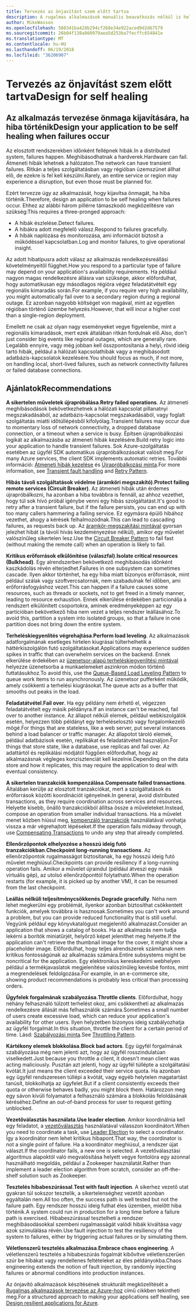 ```yaml
---
title: Tervezés az önjavítást szem előtt tartva
description: A rugalmas alkalmazások manuális beavatkozás nélkül is helyre tudnak állni a hibák után.
author: MikeWasson
ms.openlocfilehash: 508341ba428b294cf268e34e922aced9d2d67579
ms.sourcegitcommit: 26b04f138a860979aea5d253ba7fecffc654841e
ms.translationtype: MT
ms.contentlocale: hu-HU
ms.lasthandoff: 06/19/2018
ms.locfileid: "36206907"
---
```

# <a name="design-for-self-healing"></a><span data-ttu-id="5c4a8-103">Tervezés az önjavítást szem előtt tartva</span><span class="sxs-lookup"><span data-stu-id="5c4a8-103">Design for self healing</span></span>

## <a name="design-your-application-to-be-self-healing-when-failures-occur"></a><span data-ttu-id="5c4a8-104">Az alkalmazás tervezése önmaga kijavítására, ha hiba történik</span><span class="sxs-lookup"><span data-stu-id="5c4a8-104">Design your application to be self healing when failures occur</span></span>

<span data-ttu-id="5c4a8-105">Az elosztott rendszerekben időnként fellépnek hibák.</span><span class="sxs-lookup"><span data-stu-id="5c4a8-105">In a distributed system, failures happen.</span></span> <span data-ttu-id="5c4a8-106">Meghibásodhatnak a hardverek.</span><span class="sxs-lookup"><span data-stu-id="5c4a8-106">Hardware can fail.</span></span> <span data-ttu-id="5c4a8-107">Átmeneti hibák lehetnek a hálózaton.</span><span class="sxs-lookup"><span data-stu-id="5c4a8-107">The network can have transient failures.</span></span> <span data-ttu-id="5c4a8-108">Ritkán a teljes szolgáltatásban vagy régióban üzemszünet állhat elő, de ezekre is fel kell készülni.</span><span class="sxs-lookup"><span data-stu-id="5c4a8-108">Rarely, an entire service or region may experience a disruption, but even those must be planned for.</span></span>

<span data-ttu-id="5c4a8-109">Ezért tervezze úgy az alkalmazását, hogy kijavítsa önmagát, ha hiba történik.</span><span class="sxs-lookup"><span data-stu-id="5c4a8-109">Therefore, design an application to be self healing when failures occur.</span></span> <span data-ttu-id="5c4a8-110">Ehhez az alábbi három pillérre támaszkodó megközelítésre van szükség:</span><span class="sxs-lookup"><span data-stu-id="5c4a8-110">This requires a three-pronged approach:</span></span>

- <span data-ttu-id="5c4a8-111">A hibák észlelése.</span><span class="sxs-lookup"><span data-stu-id="5c4a8-111">Detect failures.</span></span>
- <span data-ttu-id="5c4a8-112">A hibákra adott megfelelő válasz.</span><span class="sxs-lookup"><span data-stu-id="5c4a8-112">Respond to failures gracefully.</span></span>
- <span data-ttu-id="5c4a8-113">A hibák naplózása és monitorozása, ami információt biztosít a működéssel kapcsolatban.</span><span class="sxs-lookup"><span data-stu-id="5c4a8-113">Log and monitor failures, to give operational insight.</span></span>

<span data-ttu-id="5c4a8-114">Az adott hibatípusra adott válasz az alkalmazás rendelkezésreállási követelményeitől függhet.</span><span class="sxs-lookup"><span data-stu-id="5c4a8-114">How you respond to a particular type of failure may depend on your application's availability requirements.</span></span> <span data-ttu-id="5c4a8-115">Ha például nagyon magas rendelkezésre állásra van szüksége, akkor előfordulhat, hogy automatikusan egy másodlagos régióra végez feladatátvételt egy regionális kimaradás során.</span><span class="sxs-lookup"><span data-stu-id="5c4a8-115">For example, if you require very high availability, you might automatically fail over to a secondary region during a regional outage.</span></span> <span data-ttu-id="5c4a8-116">Ez azonban nagyobb költséget von magával, mint az egyetlen régióban történő üzembe helyezés.</span><span class="sxs-lookup"><span data-stu-id="5c4a8-116">However, that will incur a higher cost than a single-region deployment.</span></span> 

<span data-ttu-id="5c4a8-117">Emellett ne csak az olyan nagy eseményeket vegye figyelembe, mint a regionális kimaradások, mert ezek általában ritkán fordulnak elő.</span><span class="sxs-lookup"><span data-stu-id="5c4a8-117">Also, don't just consider big events like regional outages, which are generally rare.</span></span> <span data-ttu-id="5c4a8-118">Legalább ennyire, vagy még jobban kell összpontosítania a helyi, rövid ideig tartó hibák, például a hálózati kapcsolathibák vagy a meghibásodott adatbázis-kapcsolatok kezelésére.</span><span class="sxs-lookup"><span data-stu-id="5c4a8-118">You should focus as much, if not more, on handling local, short-lived failures, such as network connectivity failures or failed database connections.</span></span>

## <a name="recommendations"></a><span data-ttu-id="5c4a8-119">Ajánlatok</span><span class="sxs-lookup"><span data-stu-id="5c4a8-119">Recommendations</span></span>

<span data-ttu-id="5c4a8-120">**A sikertelen műveletek újrapróbálása**.</span><span class="sxs-lookup"><span data-stu-id="5c4a8-120">**Retry failed operations**.</span></span> <span data-ttu-id="5c4a8-121">Az átmeneti meghibásodások bekövetkezhetnek a hálózati kapcsolat pillanatnyi megszakadásából, az adatbázis-kapcsolat megszakadásából, vagy foglalt szolgáltatás miatti időtúllépésből kifolyólag.</span><span class="sxs-lookup"><span data-stu-id="5c4a8-121">Transient failures may occur due to momentary loss of network connectivity, a dropped database connection, or a timeout when a service is busy.</span></span> <span data-ttu-id="5c4a8-122">Építsen újrapróbálkozási logikát az alkalmazásba az átmeneti hibák kezelésére.</span><span class="sxs-lookup"><span data-stu-id="5c4a8-122">Build retry logic into your application to handle transient failures.</span></span> <span data-ttu-id="5c4a8-123">Sok Azure-szolgáltatás esetében az ügyfél SDK automatikus újrapróbálkozásokat valósít meg.</span><span class="sxs-lookup"><span data-stu-id="5c4a8-123">For many Azure services, the client SDK implements automatic retries.</span></span> <span data-ttu-id="5c4a8-124">További információ: [Átmeneti hibák kezelése][transient-fault-handling] és [Újrapróbálkozási minta][retry].</span><span class="sxs-lookup"><span data-stu-id="5c4a8-124">For more information, see [Transient fault handling][transient-fault-handling] and [Retry Pattern][retry].</span></span>

<span data-ttu-id="5c4a8-125">**Hibás távoli szolgáltatások védelme (áramköri megszakító)**.</span><span class="sxs-lookup"><span data-stu-id="5c4a8-125">**Protect failing remote services (Circuit Breaker)**.</span></span> <span data-ttu-id="5c4a8-126">Az átmeneti hibák után érdemes újrapróbálkozni, ha azonban a hiba továbbra is fennáll, az ahhoz vezethet, hogy túl sok hívó próbál igénybe venni egy hibás szolgáltatást.</span><span class="sxs-lookup"><span data-stu-id="5c4a8-126">It's good to retry after a transient failure, but if the failure persists, you can end up with too many callers hammering a failing service.</span></span> <span data-ttu-id="5c4a8-127">Ez egymásra épülő hibához vezethet, ahogy a kérések felhalmozódnak.</span><span class="sxs-lookup"><span data-stu-id="5c4a8-127">This can lead to cascading failures, as requests back up.</span></span> <span data-ttu-id="5c4a8-128">Az [áramkör-megszakítási mintával][circuit-breaker] gyorsan jelezhet hibát (a távoli hívás kezdeményezése nélkül), amikor egy művelet valószínűleg sikertelen lesz.</span><span class="sxs-lookup"><span data-stu-id="5c4a8-128">Use the [Circuit Breaker Pattern][circuit-breaker] to fail fast (without making the remote call) when an operation is likely to fail.</span></span>  

<span data-ttu-id="5c4a8-129">**Kritikus erőforrások elkülönítése (válaszfal)**.</span><span class="sxs-lookup"><span data-stu-id="5c4a8-129">**Isolate critical resources (Bulkhead)**.</span></span> <span data-ttu-id="5c4a8-130">Egy alrendszerben bekövetkező meghibásodás időnként kaszkádolás révén elterjedhet.</span><span class="sxs-lookup"><span data-stu-id="5c4a8-130">Failures in one subsystem can sometimes cascade.</span></span> <span data-ttu-id="5c4a8-131">Ilyen akkor történhet, ha egy hiba miatt bizonyos erőforrások, mint például szálak vagy szoftvercsatornák, nem szabadulnak fel időben, ami erőforrásfogyáshoz vezet.</span><span class="sxs-lookup"><span data-stu-id="5c4a8-131">This can happen if a failure causes some resources, such as threads or sockets, not to get freed in a timely manner, leading to resource exhaustion.</span></span> <span data-ttu-id="5c4a8-132">Ennek elkerülése érdekében particionálja a rendszert elkülönített csoportokra, aminek eredményeképpen az egy partícióban bekövetkező hiba nem vezet a teljes rendszer leállásához.</span><span class="sxs-lookup"><span data-stu-id="5c4a8-132">To avoid this, partition a system into isolated groups, so that a failure in one partition does not bring down the entire system.</span></span>  

<span data-ttu-id="5c4a8-133">**Terheléskiegyenlítés végrehajtása**.</span><span class="sxs-lookup"><span data-stu-id="5c4a8-133">**Perform load leveling**.</span></span> <span data-ttu-id="5c4a8-134">Az alkalmazások adatforgalmának esetleges hirtelen kiugrásai túlterhelhetik a háttérkiszolgálón futó szolgáltatásokat.</span><span class="sxs-lookup"><span data-stu-id="5c4a8-134">Applications may experience sudden spikes in traffic that can overwhelm services on the backend.</span></span> <span data-ttu-id="5c4a8-135">Ennek elkerülése érdekében az [üzenetsor-alapú terheléskiegyenlítési mintával][load-level] helyezze üzenetsorba a munkaelemeket aszinkron módon történő futtatásukhoz.</span><span class="sxs-lookup"><span data-stu-id="5c4a8-135">To avoid this, use the [Queue-Based Load Leveling Pattern][load-level] to queue work items to run asynchronously.</span></span> <span data-ttu-id="5c4a8-136">Az üzenetsor pufferként működik, amely csökkenti a terhelési kiugrásokat.</span><span class="sxs-lookup"><span data-stu-id="5c4a8-136">The queue acts as a buffer that smooths out peaks in the load.</span></span> 

<span data-ttu-id="5c4a8-137">**Feladatátvétel**.</span><span class="sxs-lookup"><span data-stu-id="5c4a8-137">**Fail over**.</span></span> <span data-ttu-id="5c4a8-138">Ha egy példány nem érhető el, végezzen feladatátvételt egy másik példányra.</span><span class="sxs-lookup"><span data-stu-id="5c4a8-138">If an instance can't be reached, fail over to another instance.</span></span> <span data-ttu-id="5c4a8-139">Az állapot nélküli elemek, például webkiszolgálók esetén, helyezzen több példányt egy terheléselosztó vagy forgalomkezelő mögé.</span><span class="sxs-lookup"><span data-stu-id="5c4a8-139">For things that are stateless, like a web server, put several instances behind a load balancer or traffic manager.</span></span> <span data-ttu-id="5c4a8-140">Az állapotot tároló elemek, például adatbázisok esetén, replikákat és feladatátvételt használjon.</span><span class="sxs-lookup"><span data-stu-id="5c4a8-140">For things that store state, like a database, use replicas and fail over.</span></span> <span data-ttu-id="5c4a8-141">Az adattártól és replikálási módjától függően előfordulhat, hogy az alkalmazásnak végleges konzisztenciát kell kezelnie.</span><span class="sxs-lookup"><span data-stu-id="5c4a8-141">Depending on the data store and how it replicates, this may require the application to deal with eventual consistency.</span></span> 

<span data-ttu-id="5c4a8-142">**A sikertelen tranzakciók kompenzálása**.</span><span class="sxs-lookup"><span data-stu-id="5c4a8-142">**Compensate failed transactions**.</span></span> <span data-ttu-id="5c4a8-143">Általában kerülje az elosztott tranzakciókat, mert a szolgáltatások és erőforrások közötti koordinációt igényelnek.</span><span class="sxs-lookup"><span data-stu-id="5c4a8-143">In general, avoid distributed transactions, as they require coordination across services and resources.</span></span> <span data-ttu-id="5c4a8-144">Helyette kisebb, önálló tranzakciókból állítsa össze a műveleteket.</span><span class="sxs-lookup"><span data-stu-id="5c4a8-144">Instead, compose an operation from smaller individual transactions.</span></span> <span data-ttu-id="5c4a8-145">Ha a művelet menet közben hiúsul meg, [kompenzáló tranzakciók][compensating-transactions] használatával vonhatja vissza a már végrehajtott lépéseket.</span><span class="sxs-lookup"><span data-stu-id="5c4a8-145">If the operation fails midway through, use [Compensating Transactions][compensating-transactions] to undo any step that already completed.</span></span> 

<span data-ttu-id="5c4a8-146">**Ellenőrzőpontok elhelyezése a hosszú ideig futó tranzakciókban**.</span><span class="sxs-lookup"><span data-stu-id="5c4a8-146">**Checkpoint long-running transactions**.</span></span> <span data-ttu-id="5c4a8-147">Az ellenőrzőpontok rugalmasságot biztosítanak, ha egy hosszú ideig futó művelet meghiúsul.</span><span class="sxs-lookup"><span data-stu-id="5c4a8-147">Checkpoints can provide resiliency if a long-running operation fails.</span></span> <span data-ttu-id="5c4a8-148">Amikor a művelet újraindul (például átveszi egy másik virtuális gép), az utolsó ellenőrzőponttól folytatható.</span><span class="sxs-lookup"><span data-stu-id="5c4a8-148">When the operation restarts (for example, it is picked up by another VM), it can be resumed from the last checkpoint.</span></span>

<span data-ttu-id="5c4a8-149">**Leállás nélküli teljesítménycsökkenés**.</span><span class="sxs-lookup"><span data-stu-id="5c4a8-149">**Degrade gracefully**.</span></span> <span data-ttu-id="5c4a8-150">Néha nem lehet megkerülni egy problémát, ilyenkor azonban biztosíthat csökkentett funkciók, amelyek továbbra is hasznosak.</span><span class="sxs-lookup"><span data-stu-id="5c4a8-150">Sometimes you can't work around a problem, but you can provide reduced functionality that is still useful.</span></span> <span data-ttu-id="5c4a8-151">Vegyünk például egy könyvkatalógust megjelenítő alkalmazást.</span><span class="sxs-lookup"><span data-stu-id="5c4a8-151">Consider an application that shows a catalog of books.</span></span> <span data-ttu-id="5c4a8-152">Ha az alkalmazás nem tudja lekérni a borítók miniatűrjét, helyőrző képet jeleníthet meg helyette.</span><span class="sxs-lookup"><span data-stu-id="5c4a8-152">If the application can't retrieve the thumbnail image for the cover, it might show a placeholder image.</span></span> <span data-ttu-id="5c4a8-153">Előfordulhat, hogy teljes alrendszerek számítanak nem kritikus fontosságúnak az alkalmazás számára.</span><span class="sxs-lookup"><span data-stu-id="5c4a8-153">Entire subsystems might be noncritical for the application.</span></span> <span data-ttu-id="5c4a8-154">Egy elektronikus kereskedelmi webhelyen például a termékjavaslatok megjelenítése valószínűleg kevésbé fontos, mint a megrendelések feldolgozása.</span><span class="sxs-lookup"><span data-stu-id="5c4a8-154">For example, in an e-commerce site, showing product recommendations is probably less critical than processing orders.</span></span>

<span data-ttu-id="5c4a8-155">**Ügyfelek forgalmának szabályozása**.</span><span class="sxs-lookup"><span data-stu-id="5c4a8-155">**Throttle clients**.</span></span> <span data-ttu-id="5c4a8-156">Előfordulhat, hogy néhány felhasználó túlzott terhelést okoz, ami csökkentheti az alkalmazás rendelkezésre állását más felhasználók számára.</span><span class="sxs-lookup"><span data-stu-id="5c4a8-156">Sometimes a small number of users create excessive load, which can reduce your application's availability for other users.</span></span> <span data-ttu-id="5c4a8-157">Ilyen helyzetben bizonyos ideig szabályozhatja az ügyfél forgalmát.</span><span class="sxs-lookup"><span data-stu-id="5c4a8-157">In this situation, throttle the client for a certain period of time.</span></span> <span data-ttu-id="5c4a8-158">Lásd: [Szabályozási minta][throttle].</span><span class="sxs-lookup"><span data-stu-id="5c4a8-158">See [Throttling Pattern][throttle].</span></span>

<span data-ttu-id="5c4a8-159">**Kártékony elemek blokkolása**.</span><span class="sxs-lookup"><span data-stu-id="5c4a8-159">**Block bad actors**.</span></span> <span data-ttu-id="5c4a8-160">Egy ügyfél forgalmának szabályozása még nem jelenti azt, hogy az ügyfél rosszindulatúan viselkedett.</span><span class="sxs-lookup"><span data-stu-id="5c4a8-160">Just because you throttle a client, it doesn't mean client was acting maliciously.</span></span> <span data-ttu-id="5c4a8-161">Pusztán azt jelenti, hogy az ügyfél túllépte a szolgáltatási kvótát.</span><span class="sxs-lookup"><span data-stu-id="5c4a8-161">It just means the client exceeded their service quota.</span></span> <span data-ttu-id="5c4a8-162">Ha azonban egy ügyfél rendszeresen túllépi a kvótát, vagy egyéb helytelen magatartást tanúsít, blokkolhatja az ügyfelet.</span><span class="sxs-lookup"><span data-stu-id="5c4a8-162">But if a client consistently exceeds their quota or otherwise behaves badly, you might block them.</span></span> <span data-ttu-id="5c4a8-163">Határozzon meg egy sávon kívüli folyamatot a felhasználó számára a blokkolás feloldásának kéréséhez.</span><span class="sxs-lookup"><span data-stu-id="5c4a8-163">Define an out-of-band process for user to request getting unblocked.</span></span>

<span data-ttu-id="5c4a8-164">**Vezetőválasztás használata**.</span><span class="sxs-lookup"><span data-stu-id="5c4a8-164">**Use leader election**.</span></span> <span data-ttu-id="5c4a8-165">Amikor koordinálnia kell egy feladatot, a [vezetőválasztás][leader-election] használatával válasszon koordinátort.</span><span class="sxs-lookup"><span data-stu-id="5c4a8-165">When you need to coordinate a task, use [Leader Election][leader-election] to select a coordinator.</span></span> <span data-ttu-id="5c4a8-166">Így a koordinátor nem lehet kritikus hibapont.</span><span class="sxs-lookup"><span data-stu-id="5c4a8-166">That way, the coordinator is not a single point of failure.</span></span> <span data-ttu-id="5c4a8-167">Ha a koordinátor meghiúsul, a rendszer újat választ.</span><span class="sxs-lookup"><span data-stu-id="5c4a8-167">If the coordinator fails, a new one is selected.</span></span> <span data-ttu-id="5c4a8-168">A vezetőválasztási algoritmus alapoktól való megvalósítása helyett vegye fontolóra egy azonnal használható megoldás, például a Zookeeper használatát.</span><span class="sxs-lookup"><span data-stu-id="5c4a8-168">Rather than implement a leader election algorithm from scratch, consider an off-the-shelf solution such as Zookeeper.</span></span>  

<span data-ttu-id="5c4a8-169">**Tesztelés hibabeszúrással**.</span><span class="sxs-lookup"><span data-stu-id="5c4a8-169">**Test with fault injection**.</span></span> <span data-ttu-id="5c4a8-170">A sikerhez vezető utat gyakran túl sokszor tesztelik, a sikertelenséghez vezetőt azonban egyáltalán nem.</span><span class="sxs-lookup"><span data-stu-id="5c4a8-170">All too often, the success path is well tested but not the failure path.</span></span> <span data-ttu-id="5c4a8-171">Egy rendszer hosszú ideig futhat éles üzemben, mielőtt hiba történik.</span><span class="sxs-lookup"><span data-stu-id="5c4a8-171">A system could run in production for a long time before a failure path is exercised.</span></span> <span data-ttu-id="5c4a8-172">Hibabeszúrással tesztelheti a rendszer meghibásodásokkal szembeni rugalmasságát valódi hibák kiváltása vagy azok szimulálása révén.</span><span class="sxs-lookup"><span data-stu-id="5c4a8-172">Use fault injection to test the resiliency of the system to failures, either by triggering actual failures or by simulating them.</span></span> 

<span data-ttu-id="5c4a8-173">**Véletlenszerű tesztelés alkalmazása**.</span><span class="sxs-lookup"><span data-stu-id="5c4a8-173">**Embrace chaos engineering**.</span></span> <span data-ttu-id="5c4a8-174">A véletlenszerű tesztelés a hibabeszúrás fogalmát kibővítve véletlenszerűen szúr be hibákat vagy rendellenes feltételeket az éles példányokba.</span><span class="sxs-lookup"><span data-stu-id="5c4a8-174">Chaos engineering extends the notion of fault injection, by randomly injecting failures or abnormal conditions into production instances.</span></span> 

<span data-ttu-id="5c4a8-175">Az önjavító alkalmazások készítésének strukturált megközelítését a [Rugalmas alkalmazások tervezése az Azure-hoz][resiliency-overview] című cikkben tekintheti meg.</span><span class="sxs-lookup"><span data-stu-id="5c4a8-175">For a structured approach to making your applications self healing, see [Design resilient applications for Azure][resiliency-overview].</span></span>  

[circuit-breaker]: ../../patterns/circuit-breaker.md
[compensating-transactions]: ../../patterns/compensating-transaction.md
[leader-election]: ../../patterns/leader-election.md
[load-level]: ../../patterns/queue-based-load-leveling.md
[resiliency-overview]: ../../resiliency/index.md
[retry]: ../../patterns/retry.md
[throttle]: ../../patterns/throttling.md
[transient-fault-handling]: ../../best-practices/transient-faults.md

